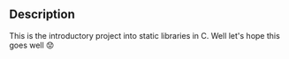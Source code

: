 ## Description
This is the introductory project into static libraries in C. Well let's hope this goes well :worried:
